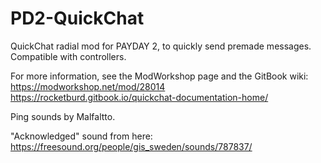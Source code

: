 # PD2-QuickChat
QuickChat radial mod for PAYDAY 2, to quickly send premade messages.
Compatible with controllers.

For more information, see the ModWorkshop page and the GitBook wiki:
https://modworkshop.net/mod/28014
https://rocketburd.gitbook.io/quickchat-documentation-home/

Ping sounds by Malfaltto.

"Acknowledged" sound from here: https://freesound.org/people/gis_sweden/sounds/787837/
